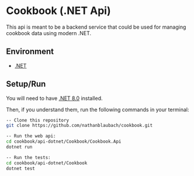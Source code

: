 # Cookbook (.NET Api)

This api is meant to be a backend service that could be used for managing cookbook data using modern .NET.

## Environment

- [.NET](https://dotnet.microsoft.com/en-us/)

## Setup/Run

You will need to have [.NET 8.0](https://dotnet.microsoft.com/en-us/download/dotnet/8.0) installed.

Then, if you understand them, run the following commands in your terminal:

```bash
-- Clone this repository
git clone https://github.com/nathanblaubach/cookbook.git

-- Run the web api:
cd cookbook/api-dotnet/Cookbook/Cookbook.Api
dotnet run

-- Run the tests:
cd cookbook/api-dotnet/Cookbook
dotnet test
```
